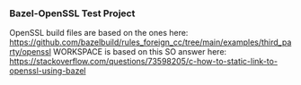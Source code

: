 ### Bazel-OpenSSL Test Project

OpenSSL build files are based on the ones here: https://github.com/bazelbuild/rules_foreign_cc/tree/main/examples/third_party/openssl
WORKSPACE is based on this SO answer here: https://stackoverflow.com/questions/73598205/c-how-to-static-link-to-openssl-using-bazel
